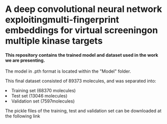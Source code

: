 # A deep convolutional neural network exploitingmulti-fingerprint embeddings for virtual screeningon multiple kinase targets

<h4>This repository contains the trained model and dataset used in the work we are presenting.</h4>

<p>The model in .pth format is located within the "Model" folder.

This final dataset consisted of 89373 molecules, and was separated into:
<li>Training set (68370 molecules)</li>
<li>Test set (13046 molecules)</li>
<li>Validation set (7597molecules)</li>

  
The pickle files of the training, test and validation set can be downloaded at the following link

</p>
